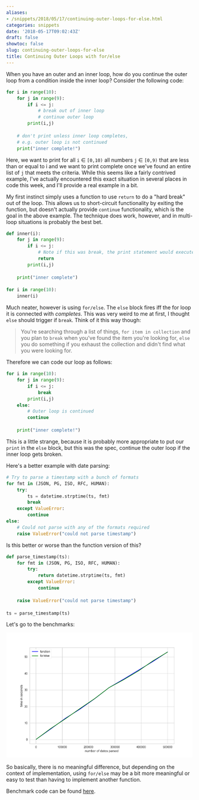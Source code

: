 ```yaml
---
aliases:
- /snippets/2018/05/17/continuing-outer-loops-for-else.html
categories: snippets
date: '2018-05-17T09:02:43Z'
draft: false
showtoc: false
slug: continuing-outer-loops-for-else
title: Continuing Outer Loops with for/else
---
```


When you have an outer and an inner loop, how do you continue the outer loop from a condition inside the inner loop? Consider the following code:

```python
for i in range(10):
    for j in range(9):
        if i <= j:
            # break out of inner loop
            # continue outer loop
        print(i,j)

    # don't print unless inner loop completes,
    # e.g. outer loop is not continued
    print("inner complete!")
```

Here, we want to print for all `i` &isin; `[0,10)` all numbers `j` &isin; `[0,9)` that are less than or equal to i and we want to print complete once we've found an entire list of `j` that meets the criteria. While this seems like a fairly contrived example, I've actually encountered this exact situation in several places in code this week, and I'll provide a real example in a bit.

My first instinct simply uses a function to use `return` to do a "hard break" out of the loop. This allows us to short-circuit functionality by exiting the function, but doesn't actually provide `continue` functionality, which is the goal in the above example. The technique does work, however, and in multi-loop situations is probably the best bet.

```python
def inner(i):
    for j in range(9):
        if i <= j:
            # Note if this was break, the print statement would execute
            return
        print(i,j)

    print("inner complete")

for i in range(10):
    inner(i)
```

Much neater, however is using `for/else`. The `else` block fires iff the for loop it is connected with _completes_. This was very weird to me at first, I thought `else` should trigger if `break`. Think of it this way though:

> You're searching through a list of things, `for item in collection` and you plan to `break` when you've found the item you're looking for, `else` you do something if you exhaust the collection and didn't find what you were looking for.

Therefore we can code our loop as follows:

```python
for i in range(10):
    for j in range(9):
        if i <= j:
            break
        print(i,j)
    else:
        # Outer loop is continued
        continue

    print("inner complete!")
```

This is a little strange, because it is probably more appropriate to put our `print` in the `else` block, but this was the spec, continue the outer loop if the inner loop gets broken.

Here's a better example with date parsing:

```python
# Try to parse a timestamp with a bunch of formats
for fmt in (JSON, PG, ISO, RFC, HUMAN):
    try:
        ts = datetime.strptime(ts, fmt)
        break
    except ValueError:
        continue
else:
    # Could not parse with any of the formats required
    raise ValueError("could not parse timestamp")
```

Is this better or worse than the function version of this?

```python
def parse_timestamp(ts):
    for fmt in (JSON, PG, ISO, RFC, HUMAN):
        try:
            return datetime.strptime(ts, fmt)
        except ValueError:
            continue

    raise ValueError("could not parse timestamp")

ts = parse_timestamp(ts)
```

Let's go to the benchmarks:

![Benchmark for/else vs. function date parsing](/images/2018-05-17-benchmark.png)

So basically, there is no meaningful difference, but depending on the context of implementation, using `for/else` may be a bit more meaningful or easy to test than having to implement another function.

Benchmark code can be found [here](https://gist.github.com/bbengfort/bc7f985b2b18d789a30d8a52145aed8b).
